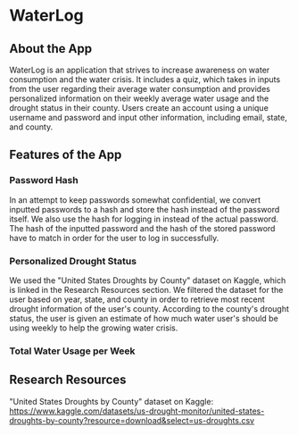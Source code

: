 # WaterLog

## About the App
WaterLog is an application that strives to increase awareness on water consumption and the water crisis. It includes a 
quiz, which takes in inputs from the user regarding their average water consumption and provides personalized 
information on their weekly average water usage and the drought status in their county. Users create an account using 
a unique username and password and input other information, including email, state, and county.

## Features of the App


### Password Hash
In an attempt to keep passwords somewhat confidential, we convert inputted passwords to a hash and store the hash 
instead of the password itself. We also use the hash for logging in instead of the actual password. The hash of the 
inputted password and the hash of the stored password have to match in order for the user to log in successfully.

### Personalized Drought Status
We used the "United States Droughts by County" dataset on Kaggle, which is linked in the Research Resources section. 
We filtered the dataset for the user based on year, state, and county in order to retrieve most recent drought 
information of the user's county. According to the county's drought status, the user is given an estimate of how 
much water user's should be using weekly to help the growing water crisis.

### Total Water Usage per Week


## Research Resources
"United States Droughts by County" dataset on Kaggle:
https://www.kaggle.com/datasets/us-drought-monitor/united-states-droughts-by-county?resource=download&select=us-droughts.csv

